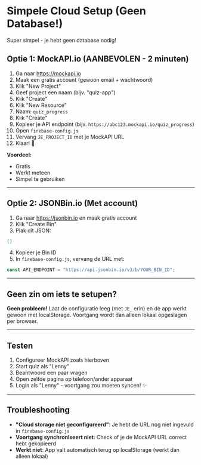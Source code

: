 # Simpele Cloud Setup (Geen Database!)

Super simpel - je hebt geen database nodig! 

## Optie 1: MockAPI.io (AANBEVOLEN - 2 minuten)

1. Ga naar https://mockapi.io
2. Maak een gratis account (gewoon email + wachtwoord)
3. Klik "New Project"
4. Geef project een naam (bijv. "quiz-app")
5. Klik "Create"
6. Klik "New Resource"
7. Naam: `quiz_progress`
8. Klik "Create"
9. Kopieer je API endpoint (bijv. `https://abc123.mockapi.io/quiz_progress`)
10. Open `firebase-config.js`
11. Vervang `JE_PROJECT_ID` met je MockAPI URL
12. Klaar! 🎉

**Voordeel:** 
- Gratis
- Werkt meteen
- Simpel te gebruiken

---

## Optie 2: JSONBin.io (Met account)

1. Ga naar https://jsonbin.io en maak gratis account
2. Klik "Create Bin"
3. Plak dit JSON:
```json
[]
```
4. Kopieer je Bin ID
5. In `firebase-config.js`, vervang de URL met:
```javascript
const API_ENDPOINT = "https://api.jsonbin.io/v3/b/YOUR_BIN_ID";
```

---

## Geen zin om iets te setupen?

**Geen probleem!** Laat de configuratie leeg (met `JE_` erin) en de app werkt gewoon met localStorage. Voortgang wordt dan alleen lokaal opgeslagen per browser.

---

## Testen

1. Configureer MockAPI zoals hierboven
2. Start quiz als "Lenny" 
3. Beantwoord een paar vragen
4. Open zelfde pagina op telefoon/ander apparaat
5. Login als "Lenny" - voortgang zou moeten syncen! ✨

---

## Troubleshooting

- **"Cloud storage niet geconfigureerd"**: Je hebt de URL nog niet ingevuld in `firebase-config.js`
- **Voortgang synchroniseert niet**: Check of je de MockAPI URL correct hebt gekopieerd
- **Werkt niet**: App valt automatisch terug op localStorage (werkt dan alleen lokaal)
